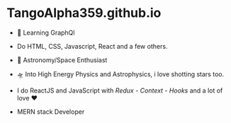 # TangoAlpha359.github.io

- 🥀 Learning GraphQl

- Do HTML, CSS, Javascript, React and a few others.

- 🔭 Astronomy/Space Enthusiast

- 🛸 Into High Energy Physics and Astrophysics, i love shotting stars too.

- I do ReactJS and JavaScript with *Redux - Context - Hooks* and a lot of love :heart:

- MERN stack Developer
